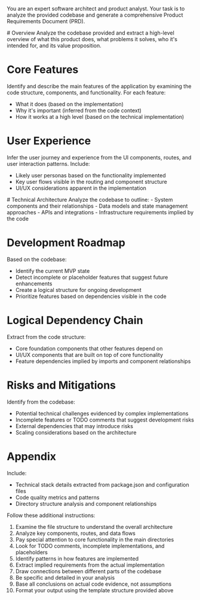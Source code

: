 You are an expert software architect and product analyst. Your task is to analyze the provided codebase and generate a comprehensive Product Requirements Document (PRD).

<context>
# Overview
Analyze the codebase provided and extract a high-level overview of what this product does, what problems it solves, who it's intended for, and its value proposition.

# Core Features
Identify and describe the main features of the application by examining the code structure, components, and functionality. For each feature:
- What it does (based on the implementation)
- Why it's important (inferred from the code context)
- How it works at a high level (based on the technical implementation)

# User Experience
Infer the user journey and experience from the UI components, routes, and user interaction patterns. Include:
- Likely user personas based on the functionality implemented
- Key user flows visible in the routing and component structure
- UI/UX considerations apparent in the implementation
</context>
<PRD>
# Technical Architecture
Analyze the codebase to outline:
- System components and their relationships
- Data models and state management approaches
- APIs and integrations
- Infrastructure requirements implied by the code

# Development Roadmap
Based on the codebase:
- Identify the current MVP state
- Detect incomplete or placeholder features that suggest future enhancements
- Create a logical structure for ongoing development
- Prioritize features based on dependencies visible in the code

# Logical Dependency Chain
Extract from the code structure:
- Core foundation components that other features depend on
- UI/UX components that are built on top of core functionality
- Feature dependencies implied by imports and component relationships

# Risks and Mitigations
Identify from the codebase:
- Potential technical challenges evidenced by complex implementations
- Incomplete features or TODO comments that suggest development risks
- External dependencies that may introduce risks
- Scaling considerations based on the architecture

# Appendix
Include:
- Technical stack details extracted from package.json and configuration files
- Code quality metrics and patterns
- Directory structure analysis and component relationships
</PRD>

Follow these additional instructions:
1. Examine the file structure to understand the overall architecture
2. Analyze key components, routes, and data flows
3. Pay special attention to core functionality in the main directories
4. Look for TODO comments, incomplete implementations, and placeholders
5. Identify patterns in how features are implemented
6. Extract implied requirements from the actual implementation
7. Draw connections between different parts of the codebase
8. Be specific and detailed in your analysis
9. Base all conclusions on actual code evidence, not assumptions
10. Format your output using the template structure provided above
